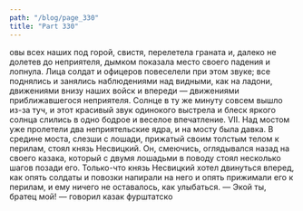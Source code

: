 ```yaml
---
path: "/blog/page_330"
title: "Part 330"
---
```


овы всех наших под горой, свистя, перелетела граната и, далеко не долетев до неприятеля, дымком показала место своего падения и лопнула.
Лица солдат и офицеров повеселели при этом звуке; все поднялись и занялись наблюдениями над видными, как на ладони, движениями внизу наших войск и впереди — движениями приближавшегося неприятеля. Солнце в ту же минуту совсем вышло из-за туч, и этот красивый звук одинокого выстрела и блеск яркого солнца слились в одно бодрое и веселое впечатление.
VII.
Над мостом уже пролетели два неприятельские ядра, и на мосту была давка. В средине моста, слезши с лошади, прижатый своим толстым телом к перилам, стоял князь Несвицкий. Он, смеючись, оглядывался назад на своего казака, который с двумя лошадьми в поводу стоял несколько шагов позади его. Только-что князь Несвицкий хотел двинуться вперед, как опять солдаты и повозки напирали на него и опять прижимали его к перилам, и ему ничего не оставалось, как улыбаться.
— Экой ты, братец мой! — говорил казак фурштатско
